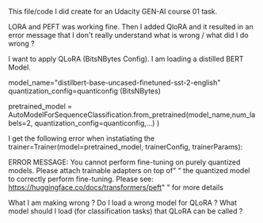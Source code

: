 This file/code I did create for an Udacity GEN-AI course 01 task.

LORA and PEFT was working fine. Then I added QloRA and it resulted in an error message that I don't really understand what is wrong / what did I do wrong ?

I want to apply QLoRA (BitsNBytes Config). I am loading a distilled BERT Model.

model_name="distilbert-base-uncased-finetuned-sst-2-english" quantization_config=quanticonfig (BitsNBytes)

pretrained_model = AutoModelForSequenceClassification.from_pretrained(model_name,num_labels=2, quantization_config=quanticonfig,...) )

I get the following error when instatiating the trainer=Trainer(model=pretrained_model, trainerConfig, trainerParams):

ERROR MESSAGE: You cannot perform fine-tuning on purely quantized models. Please attach trainable adapters on top of" " the quantized model to correctly perform fine-tuning. Please see: https://huggingface.co/docs/transformers/peft" " for more details

What I am making wrong ? Do I load a wrong model for QLoRA ? What model should I load (for classification tasks) that QLoRA can be called ?
